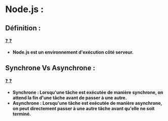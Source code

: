# Node.js :

## Définition :

[:question: :question:](def.md)

- **Node.js est un environnement d'exécution côté serveur.**

## Synchrone Vs Asynchrone :

[:question: :question:](synchroneVsAsynchrone.md)

- **Synchrone : Lorsqu'une tâche est exécutée de manière synchrone, on attend la fin d'une tâche avant de passer à une autre.**
- **Asynchrone : Lorsqu'une tâche est exécutée de manière asynchrone, on peut directement passer à une autre tâche avant qu'elle ne soit terminé.**
